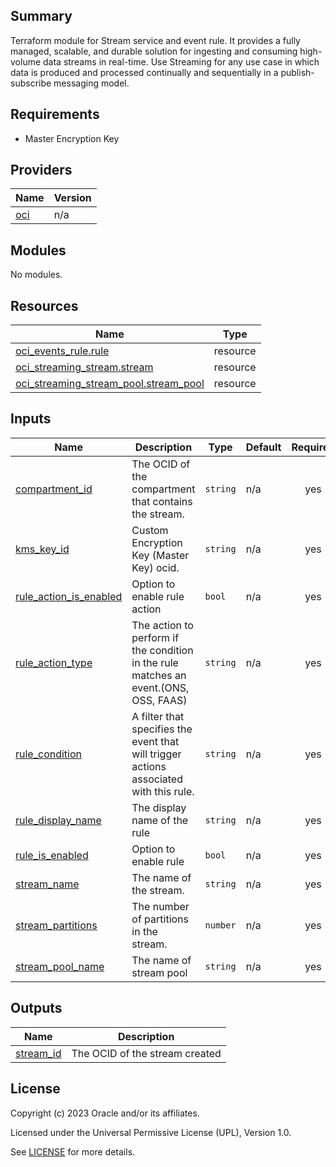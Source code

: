 ## Summary
Terraform module for Stream service and event rule.
It provides a fully managed, scalable, and durable solution for ingesting 
and consuming high-volume data streams in real-time. Use Streaming for any 
use case in which data is produced and processed continually and sequentially 
in a publish-subscribe messaging model.

## Requirements

* Master Encryption Key

## Providers

| Name | Version |
|------|---------|
| <a name="provider_oci"></a> [oci](#provider\_oci) | n/a |

## Modules

No modules.

## Resources

| Name | Type |
|------|------|
| [oci_events_rule.rule](https://registry.terraform.io/providers/oracle/oci/latest/docs/resources/events_rule) | resource |
| [oci_streaming_stream.stream](https://registry.terraform.io/providers/oracle/oci/latest/docs/resources/streaming_stream) | resource |
| [oci_streaming_stream_pool.stream_pool](https://registry.terraform.io/providers/oracle/oci/latest/docs/resources/streaming_stream_pool) | resource |

## Inputs

| Name | Description | Type | Default | Required |
|------|-------------|------|---------|:--------:|
| <a name="input_compartment_id"></a> [compartment\_id](#input\_compartment\_id) | The OCID of the compartment that contains the stream. | `string` | n/a | yes |
| <a name="input_kms_key_id"></a> [kms\_key\_id](#input\_kms\_key\_id) | Custom Encryption Key (Master Key) ocid. | `string` | n/a | yes |
| <a name="input_rule_action_is_enabled"></a> [rule\_action\_is\_enabled](#input\_rule\_action\_is\_enabled) | Option to enable rule action | `bool` | n/a | yes |
| <a name="input_rule_action_type"></a> [rule\_action\_type](#input\_rule\_action\_type) | The action to perform if the condition in the rule matches an event.(ONS, OSS, FAAS) | `string` | n/a | yes |
| <a name="input_rule_condition"></a> [rule\_condition](#input\_rule\_condition) | A filter that specifies the event that will trigger actions associated with this rule. | `string` | n/a | yes |
| <a name="input_rule_display_name"></a> [rule\_display\_name](#input\_rule\_display\_name) | The display name of the rule | `string` | n/a | yes |
| <a name="input_rule_is_enabled"></a> [rule\_is\_enabled](#input\_rule\_is\_enabled) | Option to enable rule | `bool` | n/a | yes |
| <a name="input_stream_name"></a> [stream\_name](#input\_stream\_name) | The name of the stream. | `string` | n/a | yes |
| <a name="input_stream_partitions"></a> [stream\_partitions](#input\_stream\_partitions) | The number of partitions in the stream. | `number` | n/a | yes |
| <a name="input_stream_pool_name"></a> [stream\_pool\_name](#input\_stream\_pool\_name) | The name of stream pool | `string` | n/a | yes |

## Outputs

| Name | Description |
|------|-------------|
| <a name="output_stream_id"></a> [stream\_id](#output\_stream\_id) | The OCID of the stream created |

## License

Copyright (c) 2023 Oracle and/or its affiliates.

Licensed under the Universal Permissive License (UPL), Version 1.0.

See [LICENSE](../../license.txt) for more details.